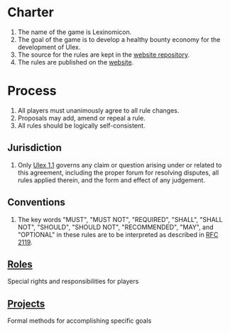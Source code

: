 # Charter

1. The name of the game is Lexinomicon.
1. The goal of the game is to develop a healthy bounty economy for the development of Ulex.
1. The source for the rules are kept in the [website repository](https://github.com/cryptotechguru/Lexinomicon).
1. The rules are published on the [website](https://cryptotechguru.github.io/Lexinomicon/).

# Process

1. All players must unanimously agree to all rule changes.
1. Proposals may add, amend or repeal a rule.
1. All rules should be logically self-consistent. 

## Jurisdiction

1. Only [Ulex 1.1](https://github.com/proftomwbell/Ulex/tree/master/versions/1.1) governs any claim or question arising under or related to this agreement, including the proper forum for resolving disputes, all rules applied therein, and the form and effect of any judgement.

## Conventions

1. The key words "MUST", "MUST NOT", "REQUIRED", "SHALL", "SHALL NOT", "SHOULD", "SHOULD NOT", "RECOMMENDED", "MAY", and "OPTIONAL" in these rules are to be interpreted as described in [RFC 2119](https://www.ietf.org/rfc/rfc2119.txt).

## [Roles](Roles/)
Special rights and responsibilities for players

## [Projects](Projects/)
Formal methods for accomplishing specific goals
